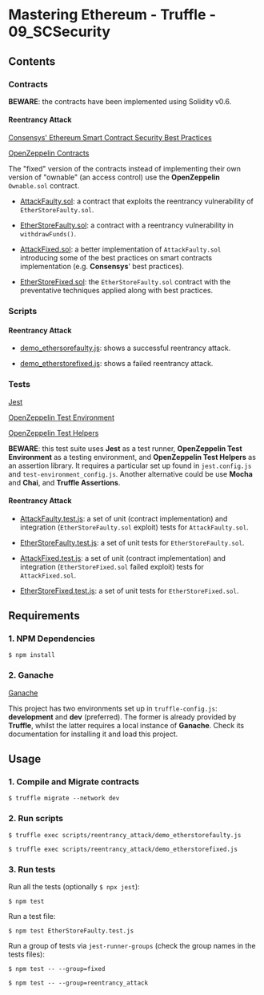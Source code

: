 # Mastering Ethereum - Truffle - 09_SCSecurity

## Contents

### Contracts

**BEWARE**: the contracts have been implemented using Solidity v0.6.

#### Reentrancy Attack

[Consensys' Ethereum Smart Contract Security Best Practices](https://consensys.github.io/smart-contract-best-practices/)

[OpenZeppelin Contracts](https://github.com/OpenZeppelin/openzeppelin-contracts)

The "fixed" version of the contracts instead of implementing their own version of "ownable" (an access control) use the **OpenZeppelin** `Ownable.sol` contract.

- [AttackFaulty.sol](build/contracts/reentrancy_attack/AttackFaulty.sol): a contract that exploits the reentrancy vulnerability of `EtherStoreFaulty.sol`.

- [EtherStoreFaulty.sol](build/contracts/reentrancy_attack/EtherStoreFixed.sol): a contract with a reentrancy vulnerability in `withdrawFunds()`.

- [AttackFixed.sol](build/contracts/reentrancy_attack/AttackFixed.sol): a better implementation of `AttackFaulty.sol` introducing some of the best practices on smart contracts implementation (e.g. **Consensys**' best practices).

- [EtherStoreFixed.sol](build/contracts/reentrancy_attack/EtherStoreFixed.sol): the `EtherStoreFaulty.sol` contract with the preventative techniques applied along with best practices.

### Scripts

#### Reentrancy Attack

- [demo_ethersorefaulty.js](scripts/reentrancy_attack/demo_ethersorefaulty.js): shows a successful reentrancy attack.

- [demo_etherstorefixed.js](scripts/reentrancy_attack/demo_etherstorefixed.js): shows a failed reentrancy attack.

### Tests

[Jest](https://jestjs.io/)

[OpenZeppelin Test Environment](https://github.com/OpenZeppelin/openzeppelin-test-environment)

[OpenZeppelin Test Helpers](https://github.com/OpenZeppelin/openzeppelin-test-helpers)

**BEWARE**: this test suite uses **Jest** as a test runner, **OpenZeppelin Test Environment** as a testing environment, and **OpenZeppelin Test Helpers** as an assertion library. It requires a particular set up found in `jest.config.js` and `test-environment_config.js`. Another alternative could be use **Mocha** and **Chai**, and **Truffle Assertions**.

#### Reentrancy Attack

- [AttackFaulty.test.js](tests/reentrancy_attack/AttackFaulty.test.js): a set of unit (contract implementation) and integration (`EtherStoreFaulty.sol` exploit) tests for `AttackFaulty.sol`.

- [EtherStoreFaulty.test.js](tests/reentrancy_attack/EtherStoreFaulty.test.js): a set of unit tests for `EtherStoreFaulty.sol`.

- [AttackFixed.test.js](tests/reentrancy_attack/AttackFixed.test.js): a set of unit (contract implementation) and integration (`EtherStoreFixed.sol` failed exploit) tests for `AttackFixed.sol`.

- [EtherStoreFixed.test.js](tests/reentrancy_attack/EtherStoreFixed.test.js): a set of unit tests for `EtherStoreFixed.sol`.

## Requirements

### 1. NPM Dependencies

```shell
$ npm install
```

### 2. Ganache

[Ganache](https://www.trufflesuite.com/ganache)

This project has two environments set up in `truffle-config.js`: **development** and **dev** (preferred). The former is already provided by **Truffle**, whilst the latter requires a local instance of **Ganache**. Check its documentation for installing it and load this project.

## Usage

### 1. Compile and Migrate contracts

```shell
$ truffle migrate --network dev
```

### 2. Run scripts

```shell
$ truffle exec scripts/reentrancy_attack/demo_etherstorefaulty.js
```

```shell
$ truffle exec scripts/reentrancy_attack/demo_etherstorefixed.js
```

### 3. Run tests

Run all the tests (optionally `$ npx jest`):

```shell
$ npm test
```

Run a test file:

```shell
$ npm test EtherStoreFaulty.test.js
```

Run a group of tests via `jest-runner-groups` (check the group names in the tests files):

```shell
$ npm test -- --group=fixed
```

```shell
$ npm test -- --group=reentrancy_attack
```
